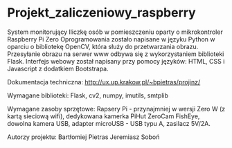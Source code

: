 # Projekt_zaliczeniowy_raspberry
System monitorujący lliczkę osób w pomieszczeniu oparty o mikrokontroler Raspberry Pi Zero
Oprogramowania zostało napisane w języku Python w oparciu o  bibliotekę OpenCV, która służy do przetwarzania obrazu. Przesyłanie obrazu na serwer www odbywa się z wykorzystaniem biblioteki Flask. Interfejs webowy został napisany przy pomocy języków: HTML, CSS i Javascript z dodatkiem Bootstrapa.

Dokumentacja techniczna: http://ux.up.krakow.pl/~bpietras/projinz/

Wymagane biblioteki: Flask, cv2, numpy, imutils, smtplib

Wymagane zasoby sprzętowe: Rapsery Pi - przynajmniej w wersji Zero W (z kartą sieciową wifi), dedykowana kamerka PiHut ZeroCam FishEye, dowolna kamera USB, adapter microUSB - USB typu A, zasilacz  5V/2A.

Autorzy projektu:
Bartłomiej Pietras
Jeremiasz Soboń
